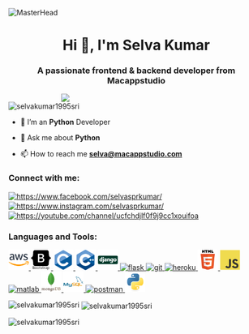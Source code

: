![MasterHead](https://media3.giphy.com/media/v1.Y2lkPTc5MGI3NjExODg4ZThiNTY4MDFiMDAxNWI3YmY5YjA1OWQ5NjdmNjA5NjI0MTg3MCZjdD1n/coxQHKASG60HrHtvkt/giphy.gif)
<h1 align="center">Hi 👋, I'm Selva Kumar</h1>
<h3 align="center">A passionate frontend & backend developer from Macappstudio</h3>
<img align="right" at="coding" width=400 src="https://miro.medium.com/v2/resize:fit:1100/1*ooRqKwk2eeDjqk31nwDGaw.gif">

<p align="left"> <img src="https://komarev.com/ghpvc/?username=selvakumar1995sri&label=Profile%20views&color=0e75b6&style=flat" alt="selvakumar1995sri" /> </p>

- 🌱 I’m an **Python** Developer

- 💬 Ask me about **Python**

- 📫 How to reach me **selva@macappstudio.com**

<h3 align="left">Connect with me:</h3>
<p align="left">
<a href="https://fb.com/https://www.facebook.com/selvasprkumar/" target="blank"><img align="center" src="https://raw.githubusercontent.com/rahuldkjain/github-profile-readme-generator/master/src/images/icons/Social/facebook.svg" alt="https://www.facebook.com/selvasprkumar/" height="30" width="40" /></a>
<a href="https://instagram.com/https://www.instagram.com/selvasprkumar/" target="blank"><img align="center" src="https://raw.githubusercontent.com/rahuldkjain/github-profile-readme-generator/master/src/images/icons/Social/instagram.svg" alt="https://www.instagram.com/selvasprkumar/" height="30" width="40" /></a>
<a href="https://www.youtube.com/c/https://youtube.com/channel/ucfchdjlf0f9j9cc1xouifoa" target="blank"><img align="center" src="https://raw.githubusercontent.com/rahuldkjain/github-profile-readme-generator/master/src/images/icons/Social/youtube.svg" alt="https://youtube.com/channel/ucfchdjlf0f9j9cc1xouifoa" height="30" width="40" /></a>
</p>

<h3 align="left">Languages and Tools:</h3>
<p align="left"> <a href="https://aws.amazon.com" target="_blank" rel="noreferrer"> <img src="https://raw.githubusercontent.com/devicons/devicon/master/icons/amazonwebservices/amazonwebservices-original-wordmark.svg" alt="aws" width="40" height="40"/> </a> <a href="https://getbootstrap.com" target="_blank" rel="noreferrer"> <img src="https://raw.githubusercontent.com/devicons/devicon/master/icons/bootstrap/bootstrap-plain-wordmark.svg" alt="bootstrap" width="40" height="40"/> </a> <a href="https://www.cprogramming.com/" target="_blank" rel="noreferrer"> <img src="https://raw.githubusercontent.com/devicons/devicon/master/icons/c/c-original.svg" alt="c" width="40" height="40"/> </a> <a href="https://www.w3schools.com/cpp/" target="_blank" rel="noreferrer"> <img src="https://raw.githubusercontent.com/devicons/devicon/master/icons/cplusplus/cplusplus-original.svg" alt="cplusplus" width="40" height="40"/> </a> <a href="https://www.djangoproject.com/" target="_blank" rel="noreferrer"> <img src="https://raw.githubusercontent.com/devicons/devicon/master/icons/django/django-original.svg" alt="django" width="40" height="40"/> </a> <a href="https://flask.palletsprojects.com/" target="_blank" rel="noreferrer"> <img src="https://www.vectorlogo.zone/logos/pocoo_flask/pocoo_flask-icon.svg" alt="flask" width="40" height="40"/> </a> <a href="https://git-scm.com/" target="_blank" rel="noreferrer"> <img src="https://www.vectorlogo.zone/logos/git-scm/git-scm-icon.svg" alt="git" width="40" height="40"/> </a> <a href="https://heroku.com" target="_blank" rel="noreferrer"> <img src="https://www.vectorlogo.zone/logos/heroku/heroku-icon.svg" alt="heroku" width="40" height="40"/> </a> <a href="https://www.w3.org/html/" target="_blank" rel="noreferrer"> <img src="https://raw.githubusercontent.com/devicons/devicon/master/icons/html5/html5-original-wordmark.svg" alt="html5" width="40" height="40"/> </a> <a href="https://developer.mozilla.org/en-US/docs/Web/JavaScript" target="_blank" rel="noreferrer"> <img src="https://raw.githubusercontent.com/devicons/devicon/master/icons/javascript/javascript-original.svg" alt="javascript" width="40" height="40"/> </a> <a href="https://www.mathworks.com/" target="_blank" rel="noreferrer"> <img src="https://upload.wikimedia.org/wikipedia/commons/2/21/Matlab_Logo.png" alt="matlab" width="40" height="40"/> </a> <a href="https://www.mongodb.com/" target="_blank" rel="noreferrer"> <img src="https://raw.githubusercontent.com/devicons/devicon/master/icons/mongodb/mongodb-original-wordmark.svg" alt="mongodb" width="40" height="40"/> </a> <a href="https://www.mysql.com/" target="_blank" rel="noreferrer"> <img src="https://raw.githubusercontent.com/devicons/devicon/master/icons/mysql/mysql-original-wordmark.svg" alt="mysql" width="40" height="40"/> </a> <a href="https://postman.com" target="_blank" rel="noreferrer"> <img src="https://www.vectorlogo.zone/logos/getpostman/getpostman-icon.svg" alt="postman" width="40" height="40"/> </a> <a href="https://www.python.org" target="_blank" rel="noreferrer"> <img src="https://raw.githubusercontent.com/devicons/devicon/master/icons/python/python-original.svg" alt="python" width="40" height="40"/> </a> </p>

<p><img align="left" src="https://github-readme-stats.vercel.app/api/top-langs?username=selvakumar1995sri&show_icons=true&locale=en&layout=compact" alt="selvakumar1995sri" /></p>

<p>&nbsp;<img align="center" src="https://github-readme-stats.vercel.app/api?username=selvakumar1995sri&show_icons=true&locale=en" alt="selvakumar1995sri" /></p>

<p><img align="center" src="https://github-readme-streak-stats.herokuapp.com/?user=selvakumar1995sri&" alt="selvakumar1995sri" /></p>
